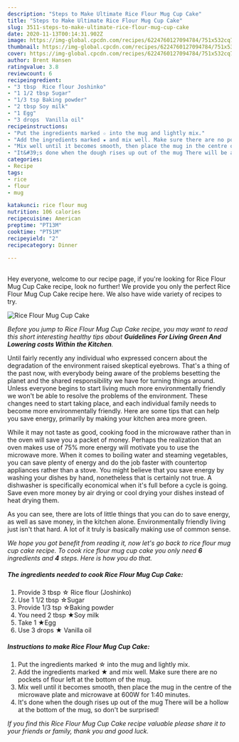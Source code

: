 ```yaml
---
description: "Steps to Make Ultimate Rice Flour Mug Cup Cake"
title: "Steps to Make Ultimate Rice Flour Mug Cup Cake"
slug: 3511-steps-to-make-ultimate-rice-flour-mug-cup-cake
date: 2020-11-13T00:14:31.902Z
image: https://img-global.cpcdn.com/recipes/6224760127094784/751x532cq70/rice-flour-mug-cup-cake-recipe-main-photo.jpg
thumbnail: https://img-global.cpcdn.com/recipes/6224760127094784/751x532cq70/rice-flour-mug-cup-cake-recipe-main-photo.jpg
cover: https://img-global.cpcdn.com/recipes/6224760127094784/751x532cq70/rice-flour-mug-cup-cake-recipe-main-photo.jpg
author: Brent Hansen
ratingvalue: 3.8
reviewcount: 6
recipeingredient:
- "3 tbsp  Rice flour Joshinko"
- "1 1/2 tbsp Sugar"
- "1/3 tsp Baking powder"
- "2 tbsp Soy milk"
- "1 Egg"
- "3 drops  Vanilla oil"
recipeinstructions:
- "Put the ingredients marked ☆ into the mug and lightly mix."
- "Add the ingredients marked ★ and mix well. Make sure there are no pockets of flour left at the bottom of the mug."
- "Mix well until it becomes smooth, then place the mug in the centre of the microwave plate and microwave at 600W for 1:40 minutes."
- "It&#39;s done when the dough rises up out of the mug There will be a hollow at the bottom of the mug, so don&#39;t be surprised!"
categories:
- Recipe
tags:
- rice
- flour
- mug

katakunci: rice flour mug 
nutrition: 106 calories
recipecuisine: American
preptime: "PT13M"
cooktime: "PT51M"
recipeyield: "2"
recipecategory: Dinner

---
```

<br>
Hey everyone, welcome to our recipe page, if you're looking for Rice Flour Mug Cup Cake recipe, look no further! We provide you only the perfect Rice Flour Mug Cup Cake recipe here. We also have wide variety of recipes to try.
<br>


![Rice Flour Mug Cup Cake](https://img-global.cpcdn.com/recipes/6224760127094784/751x532cq70/rice-flour-mug-cup-cake-recipe-main-photo.jpg)

<i>Before you jump to Rice Flour Mug Cup Cake recipe, you may want to read this short interesting healthy tips about 
<strong>Guidelines For Living Green And Lowering costs Within the Kitchen</strong>.</i>
</br>

Until fairly recently any individual who expressed concern about the degradation of the environment raised skeptical eyebrows. That's a thing of the past now, with everybody being aware of the problems besetting the planet and the shared responsibility we have for turning things around. Unless everyone begins to start living much more environmentally friendly we won't be able to resolve the problems of the environment. These changes need to start taking place, and each individual family needs to become more environmentally friendly. Here are some tips that can help you save energy, primarily by making your kitchen area more green.

While it may not taste as good, cooking food in the microwave rather than in the oven will save you a packet of money. Perhaps the realization that an oven makes use of 75% more energy will motivate you to use the microwave more. When it comes to boiling water and steaming vegetables, you can save plenty of energy and do the job faster with countertop appliances rather than a stove. You might believe that you save energy by washing your dishes by hand, nonetheless that is certainly not true. A dishwasher is specifically economical when it's full before a cycle is going. Save even more money by air drying or cool drying your dishes instead of heat drying them.

As you can see, there are lots of little things that you can do to save energy, as well as save money, in the kitchen alone. Environmentally friendly living just isn't that hard. A lot of it truly is basically making use of common sense.


<i>We hope you got benefit from reading it, now let's go back to rice flour mug cup cake recipe. To cook rice flour mug cup cake you only need <strong>6</strong> ingredients and <strong>4</strong> steps. Here is how you do that.
</i>

##### The ingredients needed to cook Rice Flour Mug Cup Cake:

1. Provide 3 tbsp ☆ Rice flour (Joshinko)
1. Use 1 1/2 tbsp ☆Sugar
1. Provide 1/3 tsp ☆Baking powder
1. You need 2 tbsp ★Soy milk
1. Take 1 ★Egg
1. Use 3 drops ★ Vanilla oil


##### Instructions to make Rice Flour Mug Cup Cake:

1. Put the ingredients marked ☆ into the mug and lightly mix.
1. Add the ingredients marked ★ and mix well. Make sure there are no pockets of flour left at the bottom of the mug.
1. Mix well until it becomes smooth, then place the mug in the centre of the microwave plate and microwave at 600W for 1:40 minutes.
1. It&#39;s done when the dough rises up out of the mug There will be a hollow at the bottom of the mug, so don&#39;t be surprised!


<i>If you find this Rice Flour Mug Cup Cake recipe valuable please share it to your friends or family, thank you and good luck.</i>

